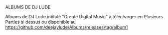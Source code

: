 ALBUMS DE DJ LUDE

Albums de DJ Lude intitulé "Create Digital Music" à télécharger en Plusieurs Parties 
si dessus ou disponible au https://github.com/deejaylude/Albums/releases/tag/album1
